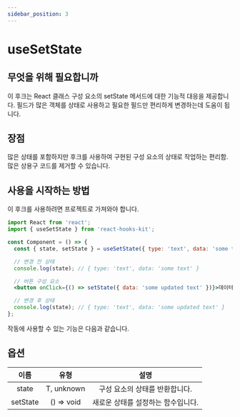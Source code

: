 ```yaml
---
sidebar_position: 3
---
```


# useSetState

## 무엇을 위해 필요합니까

이 후크는 React 클래스 구성 요소의 setState 메서드에 대한 기능적 대응을 제공합니다. 필드가 많은 객체를 상태로 사용하고 필요한 필드만 편리하게 변경하는데 도움이 됩니다.

## 장점

많은 상태를 포함하지만 후크를 사용하여 구현된 구성 요소의 상태로 작업하는 편리함. 많은 상용구 코드를 제거할 수 있습니다.

## 사용을 시작하는 방법

이 후크를 사용하려면 프로젝트로 가져와야 합니다.

```jsx
import React from 'react';
import { useSetState } from 'react-hooks-kit';

const Component = () => {
  const { state, setState } = useSetState({ type: 'text', data: 'some text' });

  // 변경 전 상태
  console.log(state); // { type: 'text', data: 'some text' }

  // 버튼 구성 요소
  <button onClick={() => setState({ data: 'some updated text' })}>데이터 업데이트</button>

  // 변경 후 상태
  console.log(state); // { type: 'text', data: 'some updated text' }
};
```

작동에 사용할 수 있는 기능은 다음과 같습니다.

## 옵션

| 이름 | 유형 | 설명 |
| :---: | :---: | :---: |
| state | T, unknown | 구성 요소의 상태를 반환합니다. |
| setState | () => void | 새로운 상태를 설정하는 함수입니다. |
